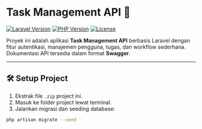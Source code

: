 # Task Management API 🚀

[![Laravel Version](https://img.shields.io/badge/Laravel-12.x-red)](https://laravel.com/) 
[![PHP Version](https://img.shields.io/badge/PHP-8.2-blue)](https://www.php.net/) 
[![License](https://img.shields.io/badge/License-MIT-green)](LICENSE)

Proyek ini adalah aplikasi **Task Management API** berbasis Laravel dengan fitur autentikasi, manajemen pengguna, tugas, dan workflow sederhana.  
Dokumentasi API tersedia dalam format **Swagger**.

---

## 🛠️ Setup Project

1. Ekstrak file `.zip` project ini.  
2. Masuk ke folder project lewat terminal.  
3. Jalankan migrasi dan seeding database:

```bash
php artisan migrate --seed
```




